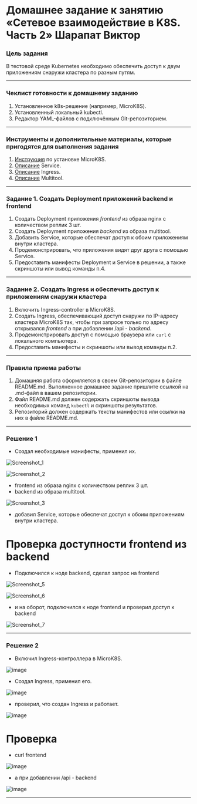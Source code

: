 # Домашнее задание к занятию «Сетевое взаимодействие в K8S. Часть 2» Шарапат Виктор

### Цель задания

В тестовой среде Kubernetes необходимо обеспечить доступ к двум приложениям снаружи кластера по разным путям.

------

### Чеклист готовности к домашнему заданию

1. Установленное k8s-решение (например, MicroK8S).
2. Установленный локальный kubectl.
3. Редактор YAML-файлов с подключённым Git-репозиторием.

------

### Инструменты и дополнительные материалы, которые пригодятся для выполнения задания

1. [Инструкция](https://microk8s.io/docs/getting-started) по установке MicroK8S.
2. [Описание](https://kubernetes.io/docs/concepts/services-networking/service/) Service.
3. [Описание](https://kubernetes.io/docs/concepts/services-networking/ingress/) Ingress.
4. [Описание](https://github.com/wbitt/Network-MultiTool) Multitool.

------

### Задание 1. Создать Deployment приложений backend и frontend

1. Создать Deployment приложения _frontend_ из образа nginx с количеством реплик 3 шт.
2. Создать Deployment приложения _backend_ из образа multitool. 
3. Добавить Service, которые обеспечат доступ к обоим приложениям внутри кластера. 
4. Продемонстрировать, что приложения видят друг друга с помощью Service.
5. Предоставить манифесты Deployment и Service в решении, а также скриншоты или вывод команды п.4.

------

### Задание 2. Создать Ingress и обеспечить доступ к приложениям снаружи кластера

1. Включить Ingress-controller в MicroK8S.
2. Создать Ingress, обеспечивающий доступ снаружи по IP-адресу кластера MicroK8S так, чтобы при запросе только по адресу открывался _frontend_ а при добавлении /api - _backend_.
3. Продемонстрировать доступ с помощью браузера или `curl` с локального компьютера.
4. Предоставить манифесты и скриншоты или вывод команды п.2.

------

### Правила приема работы

1. Домашняя работа оформляется в своем Git-репозитории в файле README.md. Выполненное домашнее задание пришлите ссылкой на .md-файл в вашем репозитории.
2. Файл README.md должен содержать скриншоты вывода необходимых команд `kubectl` и скриншоты результатов.
3. Репозиторий должен содержать тексты манифестов или ссылки на них в файле README.md.

------

### Решение 1

* Создал необходимые манифесты, применил их.

![Screenshot_1](https://github.com/user-attachments/assets/551574bf-c377-4eec-9d59-7cc01ca74caf)

![Screenshot_2](https://github.com/user-attachments/assets/689d8e17-bc00-4458-bd07-c0230e28192a)

 - frontend из образа nginx с количеством реплик 3 шт.
 - backend из образа multitool.

![Screenshot_3](https://github.com/user-attachments/assets/4502ffed-32ef-4b7e-958b-656a0572ca97)

* добавил Service, которые обеспечат доступ к обоим приложениям внутри кластера.

# Проверка доступности frontend из backend

* Подключился к ноде backend, сделал запрос на frontend

![Screenshot_5](https://github.com/user-attachments/assets/110ddcd0-620e-48d3-88a4-07bea9b76750)

![Screenshot_6](https://github.com/user-attachments/assets/10d37fb0-21dc-4a2e-9bba-e463282b5ef3)

* и на оборот, подключился к ноде frontend и проверил доступ к backend

![Screenshot_7](https://github.com/user-attachments/assets/13b5bb75-7449-41a5-84cc-64af58e0a371)

---

### Решение 2

* Включил Ingress-контроллера в MicroK8S.

![image](https://github.com/user-attachments/assets/518b1c4a-1e96-4314-988c-22e8ba90421f)

* Создал Ingress, применил его.

![image](https://github.com/user-attachments/assets/dded8b20-21b4-481d-a9fa-bf99b7e192e0)

* проверил, что создан Ingress и работает. 

![image](https://github.com/user-attachments/assets/f2b4494e-6bd4-44fa-b4e7-d5c941734468)


# Проверка

* curl frontend 

![image](https://github.com/user-attachments/assets/c5058860-8121-42a6-990d-bd5236349046)

* а при добавлении /api - backend

![image](https://github.com/user-attachments/assets/47935cd6-ec51-49a4-8f49-f2e53be11b43)

---
